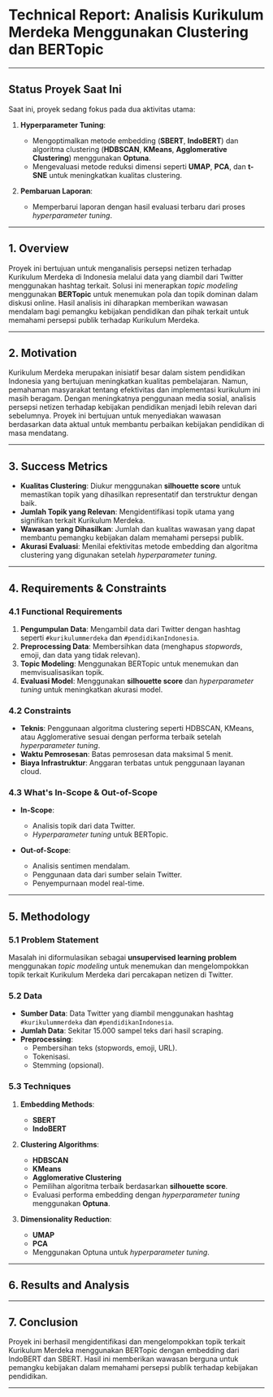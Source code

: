 # **Technical Report: Analisis Kurikulum Merdeka Menggunakan Clustering dan BERTopic**

---

## **Status Proyek Saat Ini**

Saat ini, proyek sedang fokus pada dua aktivitas utama:

1. **Hyperparameter Tuning**:  
   - Mengoptimalkan metode embedding (**SBERT**, **IndoBERT**) dan algoritma clustering (**HDBSCAN**, **KMeans**, **Agglomerative Clustering**) menggunakan **Optuna**.
   - Mengevaluasi metode reduksi dimensi seperti **UMAP**, **PCA**, dan **t-SNE** untuk meningkatkan kualitas clustering.

2. **Pembaruan Laporan**:  
   - Memperbarui laporan dengan hasil evaluasi terbaru dari proses *hyperparameter tuning*.  

---

## **1. Overview**

Proyek ini bertujuan untuk menganalisis persepsi netizen terhadap Kurikulum Merdeka di Indonesia melalui data yang diambil dari Twitter menggunakan hashtag terkait. Solusi ini menerapkan *topic modeling* menggunakan **BERTopic** untuk menemukan pola dan topik dominan dalam diskusi online. Hasil analisis ini diharapkan memberikan wawasan mendalam bagi pemangku kebijakan pendidikan dan pihak terkait untuk memahami persepsi publik terhadap Kurikulum Merdeka.

---

## **2. Motivation**

Kurikulum Merdeka merupakan inisiatif besar dalam sistem pendidikan Indonesia yang bertujuan meningkatkan kualitas pembelajaran. Namun, pemahaman masyarakat tentang efektivitas dan implementasi kurikulum ini masih beragam. Dengan meningkatnya penggunaan media sosial, analisis persepsi netizen terhadap kebijakan pendidikan menjadi lebih relevan dari sebelumnya. Proyek ini bertujuan untuk menyediakan wawasan berdasarkan data aktual untuk membantu perbaikan kebijakan pendidikan di masa mendatang.

---

## **3. Success Metrics**

- **Kualitas Clustering**: Diukur menggunakan **silhouette score** untuk memastikan topik yang dihasilkan representatif dan terstruktur dengan baik.
- **Jumlah Topik yang Relevan**: Mengidentifikasi topik utama yang signifikan terkait Kurikulum Merdeka.
- **Wawasan yang Dihasilkan**: Jumlah dan kualitas wawasan yang dapat membantu pemangku kebijakan dalam memahami persepsi publik.
- **Akurasi Evaluasi**: Menilai efektivitas metode embedding dan algoritma clustering yang digunakan setelah *hyperparameter tuning*.

---

## **4. Requirements & Constraints**

### **4.1 Functional Requirements**

1. **Pengumpulan Data**: Mengambil data dari Twitter dengan hashtag seperti `#kurikulummerdeka` dan `#pendidikanIndonesia`.
2. **Preprocessing Data**: Membersihkan data (menghapus *stopwords*, emoji, dan data yang tidak relevan).
3. **Topic Modeling**: Menggunakan BERTopic untuk menemukan dan memvisualisasikan topik.
4. **Evaluasi Model**: Menggunakan **silhouette score** dan *hyperparameter tuning* untuk meningkatkan akurasi model.

### **4.2 Constraints**

- **Teknis**: Penggunaan algoritma clustering seperti HDBSCAN, KMeans, atau Agglomerative sesuai dengan performa terbaik setelah *hyperparameter tuning*.
- **Waktu Pemrosesan**: Batas pemrosesan data maksimal 5 menit.
- **Biaya Infrastruktur**: Anggaran terbatas untuk penggunaan layanan cloud.

### **4.3 What's In-Scope & Out-of-Scope**

- **In-Scope**:  
  - Analisis topik dari data Twitter.  
  - *Hyperparameter tuning* untuk BERTopic.  

- **Out-of-Scope**:  
  - Analisis sentimen mendalam.  
  - Penggunaan data dari sumber selain Twitter.  
  - Penyempurnaan model real-time.

---

## **5. Methodology**

### **5.1 Problem Statement**

Masalah ini diformulasikan sebagai **unsupervised learning problem** menggunakan *topic modeling* untuk menemukan dan mengelompokkan topik terkait Kurikulum Merdeka dari percakapan netizen di Twitter.

### **5.2 Data**

- **Sumber Data**: Data Twitter yang diambil menggunakan hashtag `#kurikulummerdeka` dan `#pendidikanIndonesia`.  
- **Jumlah Data**: Sekitar 15.000 sampel teks dari hasil scraping.  
- **Preprocessing**:  
  - Pembersihan teks (stopwords, emoji, URL).  
  - Tokenisasi.  
  - Stemming (opsional).

### **5.3 Techniques**

1. **Embedding Methods**:  
   - **SBERT**  
   - **IndoBERT**  

2. **Clustering Algorithms**:  
   - **HDBSCAN**  
   - **KMeans**  
   - **Agglomerative Clustering**  
   - Pemilihan algoritma terbaik berdasarkan **silhouette score**.
   - Evaluasi performa embedding dengan *hyperparameter tuning* menggunakan **Optuna**.

3. **Dimensionality Reduction**:  
   - **UMAP**  
   - **PCA**  
   - Menggunakan Optuna untuk *hyperparameter tuning*.
---

## **6. Results and Analysis**


---

## **7. Conclusion**

Proyek ini berhasil mengidentifikasi dan mengelompokkan topik terkait Kurikulum Merdeka menggunakan BERTopic dengan embedding dari IndoBERT dan SBERT. Hasil ini memberikan wawasan berguna untuk pemangku kebijakan dalam memahami persepsi publik terhadap kebijakan pendidikan.

---
